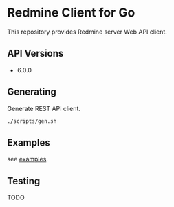 # Redmine Client for Go

This repository provides Redmine server Web API client.

## API Versions

* 6.0.0

## Generating

Generate REST API client.

```sh
./scripts/gen.sh
```

## Examples

see [examples](./examples/).

## Testing

TODO
